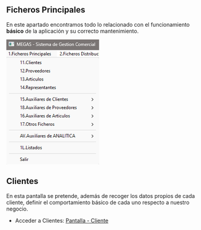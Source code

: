 
## Ficheros Principales

En este apartado encontramos todo lo relacionado con el funcionamiento **básico** de la aplicación y su correcto mantenimiento.

![Ficheros-Principales](../Imagenes/FicherosPrincipales-Index.png)
## Clientes

En esta pantalla se pretende, además de recoger los datos propios de cada cliente, definir el comportamiento básico de cada uno respecto a nuestro negocio. 

 - Acceder a Clientes: [Pantalla - Cliente](./Clientes/Pantalla-Clientes.md)
